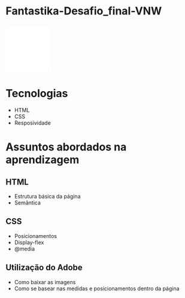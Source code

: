 # Fantastika-Desafio_final-VNW

###

<img src="/assets/patinha.png"> 

###

# Tecnologias
* HTML
* CSS
* Resposividade

# Assuntos abordados na aprendizagem
## HTML
* Estrutura básica da página
* Semântica

## CSS
* Posicionamentos
* Display-flex
* @media

## Utilização do Adobe
* Como baixar as imagens
* Como se basear nas medidas e posicionamentos dentro da página
